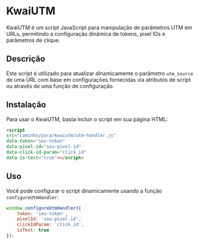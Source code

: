 # KwaiUTM

KwaiUTM é um script JavaScript para manipulação de parâmetros UTM em URLs, permitindo a configuração dinâmica de tokens, pixel IDs e parâmetros de clique.

## Descrição

Este script é utilizado para atualizar dinamicamente o parâmetro `utm_source` de uma URL com base em configurações fornecidas via atributos de script ou através de uma função de configuração.

## Instalação

Para usar o KwaiUTM, basta incluir o script em sua página HTML:

```html
<script 
src="caminho/para/kwaiutm/utm-handler.js" 
data-token="seu-token" 
data-pixel-id="seu-pixel-id" 
data-click-id-param="click_id"
data-is-test="true"></script>
```

## Uso

Você pode configurar o script dinamicamente usando a função `configureUtmHandler`:

```javascript
window.configureUtmHandler({
    token: 'seu-token',
    pixelId: 'seu-pixel-id',
    clickIdParam: 'click_id',
    isTest: true
});
```